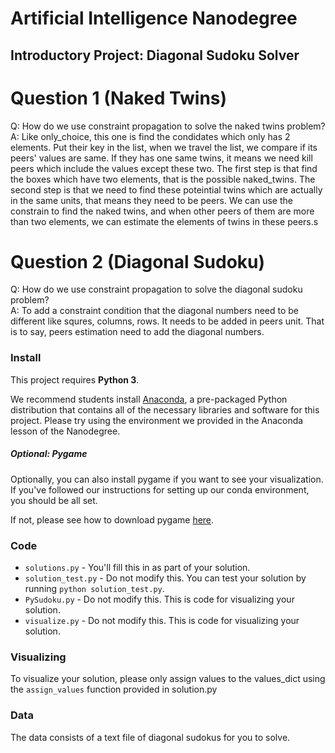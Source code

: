 # Artificial Intelligence Nanodegree
## Introductory Project: Diagonal Sudoku Solver

# Question 1 (Naked Twins)
Q: How do we use constraint propagation to solve the naked twins problem?  
A: Like only_choice, this one is find the condidates which only has 2 elements. Put their key in the list, when we travel the list, we compare if its peers' values are same. If they has one same twins, it means we need kill peers which include the values except these two. The first step is that find the boxes which have two elements, that is the possible naked_twins. The second step is that we need to find these poteintial twins which are actually in the same units, that means they need to be peers. We can use the constrain to find the naked twins, and when other peers of them are more than two elements, we can estimate the elements of twins in these peers.s  

# Question 2 (Diagonal Sudoku)
Q: How do we use constraint propagation to solve the diagonal sudoku problem?  
A: To add a constraint condition that the diagonal numbers need to be different like squres, columns, rows. It needs to be added in peers unit. That is to say, peers estimation need to add the diagonal numbers.



### Install

This project requires **Python 3**.

We recommend students install [Anaconda](https://www.continuum.io/downloads), a pre-packaged Python distribution that contains all of the necessary libraries and software for this project. 
Please try using the environment we provided in the Anaconda lesson of the Nanodegree.

##### Optional: Pygame

Optionally, you can also install pygame if you want to see your visualization. If you've followed our instructions for setting up our conda environment, you should be all set.

If not, please see how to download pygame [here](http://www.pygame.org/download.shtml).

### Code

* `solutions.py` - You'll fill this in as part of your solution.
* `solution_test.py` - Do not modify this. You can test your solution by running `python solution_test.py`.
* `PySudoku.py` - Do not modify this. This is code for visualizing your solution.
* `visualize.py` - Do not modify this. This is code for visualizing your solution.

### Visualizing

To visualize your solution, please only assign values to the values_dict using the ```assign_values``` function provided in solution.py

### Data

The data consists of a text file of diagonal sudokus for you to solve.